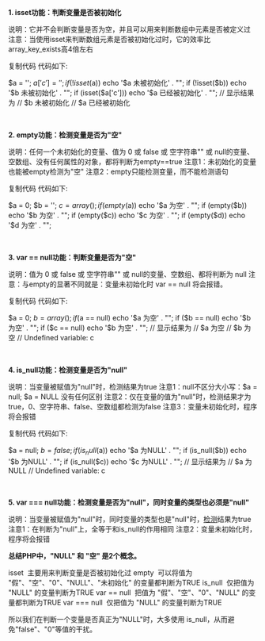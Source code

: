 
**1\. isset功能：判断变量是否被初始化**

说明：它并不会判断变量是否为空，并且可以用来判断数组中元素是否被定义过
注意：当使用isset来判断数组元素是否被初始化过时，它的效率比array_key_exists高4倍左右

复制代码 代码如下:

$a = '';
$a['c'] = '';
if (!isset($a)) echo '$a 未被初始化' . "";
if (!isset($b)) echo '$b 未被初始化' . "";
if (isset($a['c'])) echo '$a 已经被初始化' . "";
// 显示结果为
// $b 未被初始化
// $a 已经被初始化

&nbsp;

**2\. empty功能：检测变量是否为"空"**

说明：任何一个未初始化的变量、值为 0 或 false 或 空字符串"" 或 null的变量、空数组、没有任何属性的对象，都将判断为empty==true
注意1：未初始化的变量也能被empty检测为"空"
注意2：empty只能检测变量，而不能检测语句

复制代码 代码如下:

$a = 0;
$b = '';
$c = array();
if (empty($a)) echo '$a 为空' . "";
if (empty($b)) echo '$b 为空' . "";
if (empty($c)) echo '$c 为空' . "";
if (empty($d)) echo '$d 为空' . "";

&nbsp;

**3\. var == null功能：判断变量是否为"空"**

说明：值为 0 或 false 或 空字符串"" 或 null的变量、空数组、都将判断为 null
注意：与empty的显著不同就是：变量未初始化时 var == null 将会报错。

复制代码 代码如下:

$a = 0;
$b = array();
if ($a == null) echo '$a 为空' . "";
if ($b == null) echo '$b 为空' . "";
if ($c == null) echo '$b 为空' . "";
// 显示结果为
// $a 为空
// $b 为空
// Undefined variable: c

&nbsp;

**4\. is_null功能：检测变量是否为"null"**

说明：当变量被赋值为"null"时，检测结果为true
注意1：null不区分大小写：$a = null; $a = NULL 没有任何区别
注意2：仅在变量的值为"null"时，检测结果才为true，0、空字符串、false、空数组都检测为false
注意3：变量未初始化时，程序将会报错

复制代码 代码如下:

$a = null;
$b = false;
if (is_null($a)) echo '$a 为NULL' . "";
if (is_null($b)) echo '$b 为NULL' . "";
if (is_null($c)) echo '$c 为NULL' . "";
// 显示结果为
// $a 为NULL
// Undefined variable: c

&nbsp;

**5\. var === null功能：检测变量是否为"null"，同时变量的类型也必须是"null"**

说明：当变量被赋值为"null"时，同时变量的类型也是"null"时，[检测](http://cpro.baidu.com/cpro/ui/uijs.php?rs=1&amp;u=http%3A%2F%2Fwww%2Eeducity%2Ecn%2Fdevelop%2F680748%2Ehtml&amp;p=baidu&amp;c=news&amp;n=10&amp;t=tpclicked3_hc&amp;q=67051059_cpr&amp;k=%BC%EC%B2%E2&amp;k0=%BC%EC%B2%E2&amp;kdi0=8&amp;k1=php&amp;kdi1=8&amp;sid=95c3a5281f8951a3&amp;ch=0&amp;tu=u1740074&amp;jk=c6dedb9c0c9fadfe&amp;cf=29&amp;fv=15&amp;stid=9&amp;urlid=0&amp;luki=1&amp;seller_id=1&amp;di=128)结果为true
注意1：在判断为"null"上，全等于和is_null的作用相同
注意2：变量未初始化时，程序将会报错

**总结PHP中，"NULL" 和 "空" 是2个概念。**

isset  主要用来判断变量是否被初始化过
empty  可以将值为 "假"、"空"、"0"、"NULL"、"未初始化" 的变量都判断为TRUE
is_null  仅把值为 "NULL" 的变量判断为TRUE
var == null  把值为 "假"、"空"、"0"、"NULL" 的变量都判断为TRUE
var === null  仅把值为 "NULL" 的变量判断为TRUE

所以我们在判断一个变量是否真正为"NULL"时，大多使用 is_null，从而避免"false"、"0"等值的干扰。
